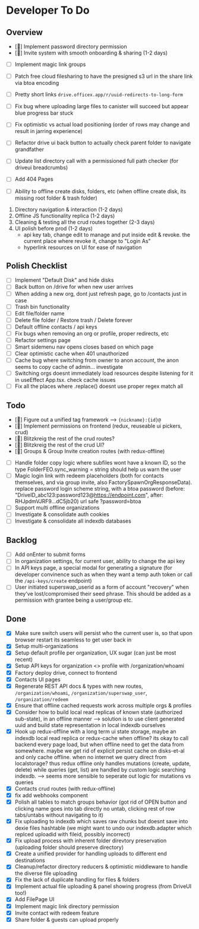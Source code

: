 # Developer To Do

## Overview

- [🔵] Implement password directory permission
- [🔵] Invite system with smooth onboarding & sharing (1-2 days)

- [ ] Implement magic link groups
- [ ] Patch free cloud filesharing to have the presigned s3 url in the share link via btoa encoding

- [ ] Pretty short links `drive.officex.app/r/uuid-redirects-to-long-form`
- [ ] Fix bug where uploading large files to canister will succeed but appear blue progress bar stuck
- [ ] Fix optimistic vs actual load positioning (order of rows may change and result in jarring experience)

- [ ] Refactor drive ui back button to actually check parent folder to navigate grandfather
- [ ] Update list directory call with a permissioned full path checker (for driveui breadcrumbs)
- [ ] Add 404 Pages
- [ ] Ability to offline create disks, folders, etc (when offline create disk, its missing root folder & trash folder)

1. Directory navigation & interaction (1-2 days)
1. Offline JS functionality replica (1-2 days)
1. Cleaning & testing all the crud routes together (2-3 days)
1. UI polish before prod (1-2 days)
   - api key tab, change edit to manage and put inside edit & revoke. the current place where revoke it, change to "Login As"
   - hyperlink resources on UI for ease of navigation

## Polish Checklist

- [ ] Implement "Default Disk" and hide disks
- [ ] Back button on /drive for when new user arrives
- [ ] When adding a new org, dont just refresh page, go to /contacts just in case
- [ ] Trash bin functionality
- [ ] Edit file/folder name
- [ ] Delete file folder / Restore trash / Delete forever
- [ ] Default offline contacts / api keys
- [ ] Fix bugs when removing an org or profile, proper redirects, etc
- [ ] Refactor settings page
- [ ] Smart sidemenu nav opens closes based on which page
- [ ] Clear optimistic cache when 401 unauthorized
- [ ] Cache bug where switching from owner to anon account, the anon seems to copy cache of admin... investigate
- [ ] Switching orgs doesnt immediately load resources despite listening for it in useEffect App.tsx. check cache issues
- [ ] Fix all the places where .replace() doesnt use proper regex match all

## Todo

- [🔵] Figure out a unified tag framework --> `{nickname}:{id}@`
- [🔵] Implement permissions on frontend (redux, reuseable ui pickers, crud)
- [🔵] Blitzkreig the rest of the crud routes?
- [🔵] Blitzkreig the rest of the crud UI?
- [🔵] Groups & Group Invite creation routes (with redux-offline)
- [ ] Handle folder copy logic where subfiles wont have a known ID, so the type FolderFEO.sync_warning = string should help us warn the user
- [ ] Magic login link with redeem placeholders (both for contacts themselves, and via group invite, also FactorySpawnOrgResponseData). replace password login scheme string, with a btoa password (before: "DriveID_abc123:password123@https://endpoint.com", after: RHJpdmVJRF9...dC5jb20) url safe ?password=btoa
- [ ] Support multi offline organizations
- [ ] Investigate & consolidate auth cookies
- [ ] Investigate & consolidate all indexdb databases

## Backlog

- [ ] Add onEnter to submit forms
- [ ] In organization settings, for current user, ability to change the api key
- [ ] In API keys page, a special modal for generating a signature (for developer convinence such as when they want a temp auth token or call the `/api-keys/create` endpoint)
- [ ] User initiated superswap_userid as a form of account "recovery" when they've lost/compromised their seed phrase. This should be added as a permission with grantee being a user/group etc.

## Done

- [x] Make sure switch users will persist who the current user is, so that upon browser restart its seamless to get user back in
- [x] Setup multi-organizations
- [x] Setup default profile per organization, UX sugar (can just be most recent)
- [x] Setup API keys for organization <> profile with /organization/whoami
- [x] Factory deploy drive, connect to frontend
- [x] Contacts UI pages
- [x] Regenerate REST API docs & types with new routes, `/organization/whoami`, `/organization/superswap_user`, `/organization/redeem`
- [x] Ensure that offline cached requests work across multiple orgs & profiles
- [x] Consider how to build local read replicas of known state (authorized sub-state), in an offline manner --> solution is to use client generated uuid and build state representation in local indexdb ourselves
- [x] Hook up redux-offline with a long term ui state storage, maybe an indexdb local read replica or redux-cache when offline? its okay to call backend every page load, but when offline need to get the data from somewhere. maybe we get rid of explicit persist cache on disks-et-al and only cache offline. when no internet we query direct from localstorage? thus redux offline only handles mutations (create, update, delete) while queries (get, list) are handled by custom logic searching indexdb. --> seems more sensible to seperate out logic for mutations vs queries
- [x] Contacts crud routes (with redux-offline)
- [x] fix add webhooks component
- [x] Polish all tables to match groups behavior (got rid of OPEN button and clicking name goes into tab directly no untab, clicking rest of row tabs/untabs without navigating to it)
- [x] Fix uploading to indexdb which saves raw chunks but doesnt save into dexie files hashtable (we might want to undo our indexdb.adapter which replced uploadid with fileid, possibly incorrect)
- [x] Fix upload process with inherent folder direvtory preservation (uploading folder should preserve directory)
- [x] Create a unified provider for handling uploads to different end destinations
- [x] Cleanup/refactor directory reducers & optimistic middleware to handle the diverse file uploading
- [x] Fix the lack of duplicate handling for files & folders
- [x] Implement actual file uploading & panel showing progress (from DriveUI too!)
- [x] Add FilePage UI
- [x] Implement magic link directory permission
- [x] Invite contact with redeem feature
- [x] Share folder & guests can upload properly
